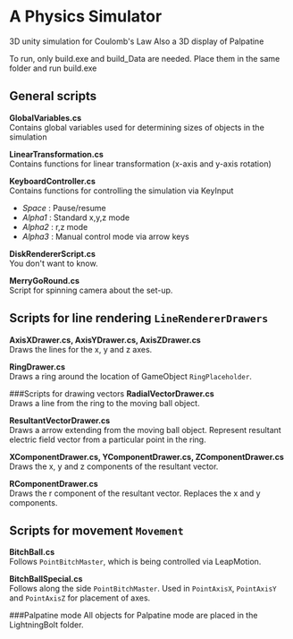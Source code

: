 # A Physics Simulator
3D unity simulation for Coulomb's Law
Also a 3D display of Palpatine

To run, only build.exe and build_Data are needed. Place them in the same folder and run build.exe

## General scripts
**GlobalVariables.cs**<br />
Contains global variables used for determining sizes of objects in the simulation

**LinearTransformation.cs**<br />
Contains functions for linear transformation (x-axis and y-axis rotation)

**KeyboardController.cs**<br />
Contains functions for controlling the simulation via KeyInput
* *Space* : Pause/resume
* *Alpha1* : Standard x,y,z mode
* *Alpha2* : r,z mode
* *Alpha3* : Manual control mode via arrow keys

**DiskRendererScript.cs**<br />
You don't want to know.

**MerryGoRound.cs**<br />
Script for spinning camera about the set-up.

## Scripts for line rendering ```LineRendererDrawers```
**AxisXDrawer.cs, AxisYDrawer.cs, AxisZDrawer.cs** <br />
Draws the lines for the x, y and z axes.

**RingDrawer.cs** <br />
Draws a ring around the location of GameObject ```RingPlaceholder```.

###Scripts for drawing vectors
**RadialVectorDrawer.cs** <br />
Draws a line from the ring to the moving ball object.

**ResultantVectorDrawer.cs** <br />
Draws a arrow extending from the moving ball object. Represent resultant electric field vector from a particular point in the ring.

**XComponentDrawer.cs, YComponentDrawer.cs, ZComponentDrawer.cs** <br />
Draws the x, y and z components of the resultant vector.

**RComponentDrawer.cs** <br />
Draws the r component of the resultant vector. Replaces the x and y components.

## Scripts for movement ```Movement```
**BitchBall.cs** <br />
Follows ```PointBitchMaster```, which is being controlled via LeapMotion.

**BitchBallSpecial.cs** <br />
Follows along the side ```PointBitchMaster```. Used in ```PointAxisX```, ```PointAxisY``` and ```PointAxisZ``` for placement of axes.

###Palpatine mode
All objects for Palpatine mode are placed in the LightningBolt folder.